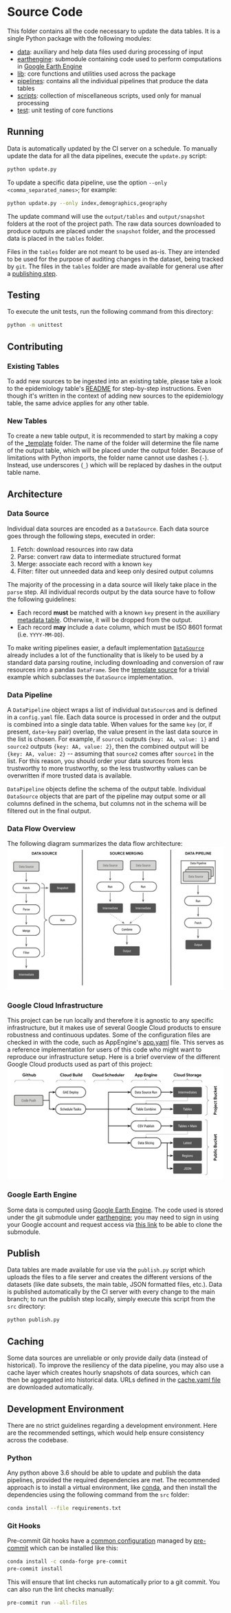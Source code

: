 # Source Code
This folder contains all the code necessary to update the data tables. It is a single Python package
with the following modules:
* [data](./data): auxiliary and help data files used during processing of input
* [earthengine](./earthengine): submodule containing code used to perform computations in [Google Earth Engine](https://earthengine.google.com)
* [lib](./lib): core functions and utilities used across the package
* [pipelines](./pipelines): contains all the individual pipelines that produce the data tables
* [scripts](./scripts): collection of miscellaneous scripts, used only for manual processing
* [test](./test): unit testing of core functions

## Running
Data is automatically updated by the CI server on a schedule. To manually update the data for all
the data pipelines, execute the `update.py` script:
```sh
python update.py
```

To update a specific data pipeline, use the option `--only <comma_separated_names>`; for example:
```sh
python update.py --only index,demographics,geography
```

The update command will use the `output/tables` and `output/snapshot` folders at the root of the
project path. The raw data sources downloaded to produce outputs are placed under the `snapshot`
folder, and the processed data is placed in the `tables` folder.

Files in the `tables` folder are not meant to be used as-is. They are intended to be used for the
purpose of auditing changes in the dataset, being tracked by `git`. The files in the `tables` folder
are made available for general use after a [publishing step](#publish).

## Testing
To execute the unit tests, run the following command from this directory:
```sh
python -m unittest
```

## Contributing
### Existing Tables
To add new sources to be ingested into an existing table, please take a look to the epidemiology
table's [README](./pipelines/epidemiology/README.md) for step-by-step instructions. Even though it's
written in the context of adding new sources to the epidemiology table, the same advice applies
for any other table.

### New Tables
To create a new table output, it is recommended to start by making a copy of the
[_template](./pipelines/_template) folder. The name of the folder will determine the file name of the
output table, which will be placed under the output folder. Because of limitations with Python
imports, the folder name cannot use dashes (`-`). Instead, use underscores (`_`) which will be
replaced by dashes in the output table name.

## Architecture
### Data Source
Individual data sources are encoded as a `DataSource`. Each data source goes through the following
steps, executed in order:
1. Fetch: download resources into raw data
1. Parse: convert raw data to intermediate structured format
1. Merge: associate each record with a known `key`
1. Filter: filter out unneeded data and keep only desired output columns

The majority of the processing in a data source will likely take place in the `parse` step. All
individual records output by the data source have to follow the following guidelines:
* Each record **must** be matched with a known `key` present in the auxiliary
  [metadata table](./data/metadata.csv). Otherwise, it will be dropped from the output.
* Each record **may** include a `date` column, which must be ISO 8601 format (i.e. `YYYY-MM-DD`).

To make writing pipelines easier, a default implementation [`DataSource`](./lib/pipeline.py)
already includes a lot of the functionality that is likely to be used by a standard data parsing
routine, including downloading and conversion of raw resources into a pandas `DataFrame`. See the
[template source](./pipelines/_template/srcname.py) for a trivial example which subclasses
the `DataSource` implementation.

### Data Pipeline
A `DataPipeline` object wraps a list of individual `DataSource`s and is defined in a `config.yaml`
file. Each data source is processed in order and the output is combined into a single data table.
When values for the same `key` (or, if present, `date`-`key` pair) overlap, the value present in the
last data source in the list is chosen. For example, if `source1` outputs `{key: AA, value: 1}` and
`source2` outputs `{key: AA, value: 2}`, then the combined output will be `{key: AA, value: 2}` --
assuming that `source2` comes after `source1` in the list. For this reason, you should order your
data sources from less trustworthy to more trustworthy, so the less trustworthy values can be
overwritten if more trusted data is available.

`DataPipeline` objects define the schema of the output table. Individual `DataSource` objects that
are part of the pipeline may output some or all columns defined in the schema, but columns not in
the schema will be filtered out in the final output.

### Data Flow Overview
The following diagram summarizes the data flow architecture:
![](./data/architecture.png)

### Google Cloud Infrastructure
This project can be run locally and therefore it is agnostic to any specific infrastructure, but it
makes use of several Google Cloud products to ensure robustness and continuous updates. Some of the
configuration files are checked in with the code, such as AppEngine's [app.yaml](./app.yaml) file.
This serves as a reference implementation for users of this code who might want to reproduce our
infrastructure setup. Here is a brief overview of the different Google Cloud products used as part
of this project:
![](./data/infrastructure.png)

### Google Earth Engine
Some data is computed using [Google Earth Engine](https://earthengine.google.com). The code used is
stored under the git submodule under [earthengine](./earthengine); you may need to sign in using
your Google account and request access via
[this link](https://earthengine.googlesource.com/new-password) to be able to clone the submodule.

## Publish
Data tables are made available for use via the `publish.py` script which uploads the files to a file
server and creates the different versions of the datasets (like date subsets, the main table, JSON
formatted files, etc.). Data is published automatically by the CI server with every change to the
main branch; to run the publish step locally, simply execute this script from the `src` directory:
```sh
python publish.py
```

## Caching
Some data sources are unreliable or only provide daily data (instead of historical). To improve the
resiliency of the data pipeline, you may also use a cache layer which creates hourly snapshots of
data sources, which can then be aggregated into historical data. URLs defined in the
[cache.yaml file](./cache.yaml) are downloaded automatically.

## Development Environment
There are no strict guidelines regarding a development environment. Here are the recommended
settings, which would help ensure consistency across the codebase.

### Python
Any python above 3.6 should be able to update and publish the data pipelines, provided the required
dependencies are met. The recommended approach is to install a virtual environment, like [conda][1],
and then install the dependencies using the following command from the `src` folder:
```sh
conda install --file requirements.txt
```

### Git Hooks
Pre-commit Git hooks have a [common configuration](./.pre-commit-config.yaml) managed by
[pre-commit][2] which can be installed like this:
```sh
conda install -c conda-forge pre-commit
pre-commit install
```

This will ensure that lint checks run automatically prior to a git commit. You can also run the lint
checks manually:
```sh
pre-commit run --all-files
```

[1]: https://docs.conda.io
[2]: https://pre-commit.com
